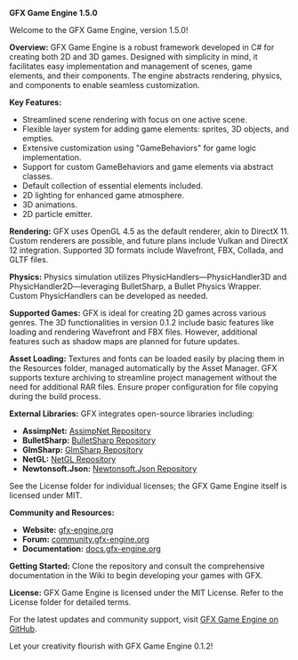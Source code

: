 **GFX Game Engine 1.5.0**

Welcome to the GFX Game Engine, version 1.5.0!

**Overview:**
GFX Game Engine is a robust framework developed in C# for creating both 2D and 3D games. Designed with simplicity in mind, it facilitates easy implementation and management of scenes, game elements, and their components. The engine abstracts rendering, physics, and components to enable seamless customization.

**Key Features:**
- Streamlined scene rendering with focus on one active scene.
- Flexible layer system for adding game elements: sprites, 3D objects, and empties.
- Extensive customization using "GameBehaviors" for game logic implementation.
- Support for custom GameBehaviors and game elements via abstract classes.
- Default collection of essential elements included.
- 2D lighting for enhanced game atmosphere.
- 3D animations.
- 2D particle emitter.

**Rendering:**
GFX uses OpenGL 4.5 as the default renderer, akin to DirectX 11. Custom renderers are possible, and future plans include Vulkan and DirectX 12 integration. Supported 3D formats include Wavefront, FBX, Collada, and GLTF files.

**Physics:**
Physics simulation utilizes PhysicHandlers—PhysicHandler3D and PhysicHandler2D—leveraging BulletSharp, a Bullet Physics Wrapper. Custom PhysicHandlers can be developed as needed.

**Supported Games:**
GFX is ideal for creating 2D games across various genres. The 3D functionalities in version 0.1.2 include basic features like loading and rendering Wavefront and FBX files. However, additional features such as shadow maps are planned for future updates.

**Asset Loading:**
Textures and fonts can be loaded easily by placing them in the Resources folder, managed automatically by the Asset Manager. GFX supports texture archiving to streamline project management without the need for additional RAR files. Ensure proper configuration for file copying during the build process.

**External Libraries:**
GFX integrates open-source libraries including:
- **AssimpNet:** [AssimpNet Repository](https://bitbucket.org/Starnick/assimpnet/src/master/)
- **BulletSharp:** [BulletSharp Repository](https://bitbucket.org/Starnick/assimpnet/src/master/)
- **GlmSharp:** [GlmSharp Repository](https://github.com/Philip-Trettner/GlmSharp)
- **NetGL:** [NetGL Repository](https://github.com/Andy16823/NetGL-2023)
- **Newtonsoft.Json:** [Newtonsoft.Json Repository](https://github.com/JamesNK/Newtonsoft.Json)

See the License folder for individual licenses; the GFX Game Engine itself is licensed under MIT.

**Community and Resources:**
- **Website:** [gfx-engine.org](https://gfx-engine.org)
- **Forum:** [community.gfx-engine.org](https://community.gfx-engine.org)
- **Documentation:** [docs.gfx-engine.org](https://docs.gfx-engine.org)

**Getting Started:**
Clone the repository and consult the comprehensive documentation in the Wiki to begin developing your games with GFX.

**License:**
GFX Game Engine is licensed under the MIT License. Refer to the License folder for detailed terms.

For the latest updates and community support, visit [GFX Game Engine on GitHub](https://github.com/Andy16823/GFX/tree/main/GFX/GFX%200.1.0.1).

Let your creativity flourish with GFX Game Engine 0.1.2!
